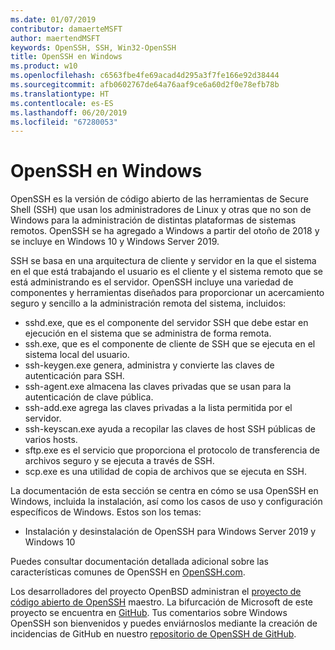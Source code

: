 ```yaml
---
ms.date: 01/07/2019
contributor: damaerteMSFT
author: maertendMSFT
keywords: OpenSSH, SSH, Win32-OpenSSH
title: OpenSSH en Windows
ms.product: w10
ms.openlocfilehash: c6563fbe4fe69acad4d295a3f7fe166e92d38444
ms.sourcegitcommit: afb0602767de64a76aaf9ce6a60d2f0e78efb78b
ms.translationtype: HT
ms.contentlocale: es-ES
ms.lasthandoff: 06/20/2019
ms.locfileid: "67280053"
---
```

# <a name="openssh-in-windows"></a>OpenSSH en Windows

OpenSSH es la versión de código abierto de las herramientas de Secure Shell (SSH) que usan los administradores de Linux y otras que no son de Windows para la administración de distintas plataformas de sistemas remotos. OpenSSH se ha agregado a Windows a partir del otoño de 2018 y se incluye en Windows 10 y Windows Server 2019. 

SSH se basa en una arquitectura de cliente y servidor en la que el sistema en el que está trabajando el usuario es el cliente y el sistema remoto que se está administrando es el servidor. OpenSSH incluye una variedad de componentes y herramientas diseñados para proporcionar un acercamiento seguro y sencillo a la administración remota del sistema, incluidos:

* sshd.exe, que es el componente del servidor SSH que debe estar en ejecución en el sistema que se administra de forma remota. 
* ssh.exe, que es el componente de cliente de SSH que se ejecuta en el sistema local del usuario.
* ssh-keygen.exe genera, administra y convierte las claves de autenticación para SSH. 
* ssh-agent.exe almacena las claves privadas que se usan para la autenticación de clave pública.
* ssh-add.exe agrega las claves privadas a la lista permitida por el servidor.
* ssh-keyscan.exe ayuda a recopilar las claves de host SSH públicas de varios hosts.
* sftp.exe es el servicio que proporciona el protocolo de transferencia de archivos seguro y se ejecuta a través de SSH.
* scp.exe es una utilidad de copia de archivos que se ejecuta en SSH.

La documentación de esta sección se centra en cómo se usa OpenSSH en Windows, incluida la instalación, así como los casos de uso y configuración específicos de Windows. Estos son los temas:
* Instalación y desinstalación de OpenSSH para Windows Server 2019 y Windows 10

Puedes consultar documentación detallada adicional sobre las características comunes de OpenSSH en [OpenSSH.com](https://www.openssh.com/manual.html). 

Los desarrolladores del proyecto OpenBSD administran el [proyecto de código abierto de OpenSSH](https://www.openssh.com) maestro. La bifurcación de Microsoft de este proyecto se encuentra en [GitHub](https://github.com/PowerShell/openssh-portable).
Tus comentarios sobre Windows OpenSSH son bienvenidos y puedes enviárnoslos mediante la creación de incidencias de GitHub en nuestro [repositorio de OpenSSH de GitHub](https://github.com/PowerShell/openssh-portable). 
